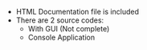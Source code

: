 - HTML Documentation file is included
- There are 2 source codes:
	- With GUI (Not complete)
	- Console Application
